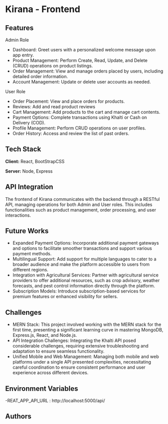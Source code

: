 
# Kirana - Frontend


## Features

Admin Role
- Dashboard: Greet users with a personalized welcome message upon app entry.
- Product Management: Perform Create, Read, Update, and Delete (CRUD) operations on product listings.
- Order Management: View and manage orders placed by users, including detailed order information.
- Account Management: Update or delete user accounts as needed.

User Role
- Order Placement: View and place orders for products.
- Reviews: Add and read product reviews
- Cart Management: Add products to the cart and manage cart contents.
- Payment Options: Complete transactions using Khalti or Cash on Delivery (COD).
- Profile Management: Perform CRUD operations on user profiles.
- Order History: Access and review the list of past orders.




## Tech Stack

**Client:** React, BootStrapCSS

**Server:** Node, Express


## API Integration

The frontend of Kirana communicates with the backend through a RESTful API, managing operations for both Admin and User roles. This includes functionalities such as product management, order processing, and user interactions.



## Future Works

- Expanded Payment Options: Incorporate additional payment gateways and options to facilitate smoother transactions and support various payment methods.
- Multilingual Support: Add support for multiple languages to cater to a broader audience and make the platform accessible to users from different regions.
- Integration with Agricultural Services: Partner with agricultural service providers to offer additional resources, such as crop advisory, weather forecasts, and pest control information directly through the platform.
- Subscription Models: Introduce subscription-based services for premium features or enhanced visibility for sellers.
## Challenges

- MERN Stack: This project involved working with the MERN stack for the first time, presenting a significant learning curve in mastering MongoDB, Express.js, React, and Node.js.
- API Integration Challenges: Integrating the Khalti API posed considerable challenges, requiring extensive troubleshooting and adaptation to ensure seamless functionality.
- Unified Mobile and Web Management: Managing both mobile and web platforms under a single API presented complexities, necessitating careful coordination to ensure consistent performance and user experience across different devices.
## Environment Variables
-REAT_APP_API_URL : http://localhost:5000/api/
## Authors





